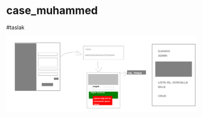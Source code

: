 # case_muhammed
 #taslak

![](https://github.com/muhammed-bayat/case_muhammed/blob/master/media/ads%C4%B1z%20(1).png)
